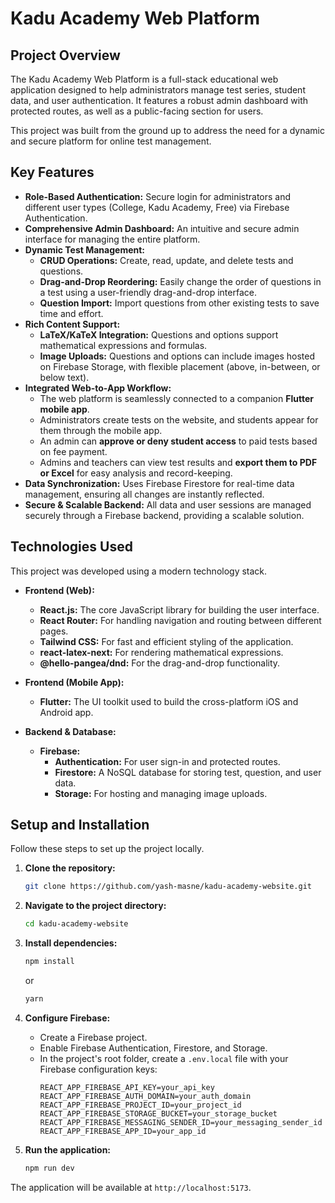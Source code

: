 # Kadu Academy Web Platform

## Project Overview

The Kadu Academy Web Platform is a full-stack educational web application designed to help administrators manage test series, student data, and user authentication. It features a robust admin dashboard with protected routes, as well as a public-facing section for users.

This project was built from the ground up to address the need for a dynamic and secure platform for online test management.

## Key Features

  * **Role-Based Authentication:** Secure login for administrators and different user types (College, Kadu Academy, Free) via Firebase Authentication.
  * **Comprehensive Admin Dashboard:** An intuitive and secure admin interface for managing the entire platform.
  * **Dynamic Test Management:**
      * **CRUD Operations:** Create, read, update, and delete tests and questions.
      * **Drag-and-Drop Reordering:** Easily change the order of questions in a test using a user-friendly drag-and-drop interface.
      * **Question Import:** Import questions from other existing tests to save time and effort.
  * **Rich Content Support:**
      * **LaTeX/KaTeX Integration:** Questions and options support mathematical expressions and formulas.
      * **Image Uploads:** Questions and options can include images hosted on Firebase Storage, with flexible placement (above, in-between, or below text).
  * **Integrated Web-to-App Workflow:**
      * The web platform is seamlessly connected to a companion **Flutter mobile app**.
      * Administrators create tests on the website, and students appear for them through the mobile app.
      * An admin can **approve or deny student access** to paid tests based on fee payment.
      * Admins and teachers can view test results and **export them to PDF or Excel** for easy analysis and record-keeping.
  * **Data Synchronization:** Uses Firebase Firestore for real-time data management, ensuring all changes are instantly reflected.
  * **Secure & Scalable Backend:** All data and user sessions are managed securely through a Firebase backend, providing a scalable solution.

## Technologies Used

This project was developed using a modern technology stack.

  * **Frontend (Web):**

      * **React.js:** The core JavaScript library for building the user interface.
      * **React Router:** For handling navigation and routing between different pages.
      * **Tailwind CSS:** For fast and efficient styling of the application.
      * **react-latex-next:** For rendering mathematical expressions.
      * **@hello-pangea/dnd:** For the drag-and-drop functionality.

  * **Frontend (Mobile App):**

      * **Flutter:** The UI toolkit used to build the cross-platform iOS and Android app.

  * **Backend & Database:**

      * **Firebase:**
          * **Authentication:** For user sign-in and protected routes.
          * **Firestore:** A NoSQL database for storing test, question, and user data.
          * **Storage:** For hosting and managing image uploads.

## Setup and Installation

Follow these steps to set up the project locally.

1.  **Clone the repository:**

    ```bash
    git clone https://github.com/yash-masne/kadu-academy-website.git
    ```

2.  **Navigate to the project directory:**

    ```bash
    cd kadu-academy-website
    ```

3.  **Install dependencies:**

    ```bash
    npm install
    ```

    or

    ```bash
    yarn
    ```

4.  **Configure Firebase:**

      * Create a Firebase project.
      * Enable Firebase Authentication, Firestore, and Storage.
      * In the project's root folder, create a `.env.local` file with your Firebase configuration keys:
        ```
        REACT_APP_FIREBASE_API_KEY=your_api_key
        REACT_APP_FIREBASE_AUTH_DOMAIN=your_auth_domain
        REACT_APP_FIREBASE_PROJECT_ID=your_project_id
        REACT_APP_FIREBASE_STORAGE_BUCKET=your_storage_bucket
        REACT_APP_FIREBASE_MESSAGING_SENDER_ID=your_messaging_sender_id
        REACT_APP_FIREBASE_APP_ID=your_app_id
        ```

5.  **Run the application:**

    ```bash
    npm run dev
    ```

The application will be available at `http://localhost:5173`.
